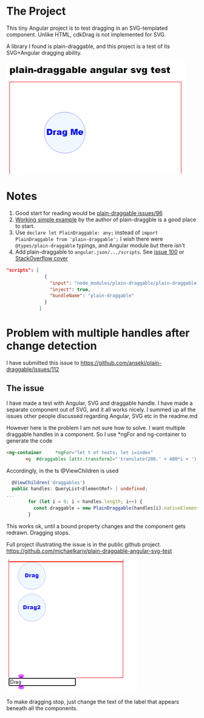 # The Project

This tiny Angular project is to test dragging in an SVG-templated component.
Unlike HTML, cdkDrag is not implemented for SVG. 

A library I found is plain-draggable, and this project is a test of its SVG+Angular dragging ability.

![Screenshot](./src/assets/screenshot.png)

# Notes

1. Good start for reading would be [plain-draggable issues/96](https://github.com/anseki/plain-draggable/issues/96)
2. [Working simple example](https://stackblitz.com/edit/angular-ivy-mkm3q8) by the author of plain-draggble is a good place to start.
3. Use `declare let PlainDraggable: any;` instead of `import PlainDraggable from 'plain-draggable';`
I wish there were `@types/plain-draggable` typings, and Angular module but there isn't
4. Add plain-draggable to `angular.json/.../scripts`. See [issue 100](https://github.com/anseki/plain-draggable/issues/100) or [StackOverflow cover](https://stackoverflow.com/questions/68925686/import-3rd-party-js-lib-into-angular-12-library)
```JSON
"scripts": [
              {
                "input": "node_modules/plain-draggable/plain-draggable.min.js",
                "inject": true,
                "bundleName": "plain-draggable"
              }
            ]
```

# Problem with multiple handles after change detection

I have submitted this issue to https://github.com/anseki/plain-draggable/issues/112

## The issue
I have made a test with Angular, SVG and draggable handle. I have made a separate component out of SVG, and it all works nicely. I summed up all the issues other people discussed regarding Angular, SVG etc in the readme.md

However here is the problem I am not sure how to solve.
I want multiple draggable handles in a component. So I use *ngFor and ng-container to generate the code
```HTML    
<ng-container     *ngFor="let t of texts; let i=index"  
       <g  #draggables [attr.transform]="'translate(200,' + 400*i + ')'">     <circle...
```
Accordingly, in the ts @ViewChildren is used
```Typescript
  @ViewChildren('draggables')
  public handles: QueryList<ElementRef> | undefined;
...
        for (let i = 0; i < handles.length; i++) {
          const draggable = new PlainDraggable(handles[i].nativeElement);
        }
```
This works ok, until a bound property changes and the component gets redrawn. Dragging stops.




Full project illustrating the issue is in the public github project.
https://github.com/michaelkariv/plain-draggable-angular-svg-test

![Screenshot2](./src/assets/screenshot2.png)

To make dragging stop, just change the text of the label that appears beneath all the components.
